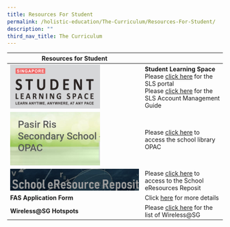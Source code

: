 ```yaml
---
title: Resources For Student
permalink: /holistic-education/The-Curriculum/Resources-For-Student/
description: ""
third_nav_title: The Curriculum
---
```

| Resources for Student |  | 
| -------- | -------- | 
| <img src="/images/SLS_1.png" style="width:70%">  | **Student Learning Space** <br> Please [click here](https://vle.learning.moe.edu.sg/login) for the SLS portal <br> Please [click here](/files/SLS%20Account%20Management%20-%20Guide%20for%20Sec%201%20Students.pdf) for the SLS Account Management Guide | 
| <img src="/images/OPAC.jpeg" style="width:70%"> | Please [click here](https://schoolibrary.moe.edu.sg/pasirrissec) to access the school library OPAC | 
|![](/images/eResource%20Reposit.png) | Please [click here](https://schoolibrary.moe.edu.sg/eresourcessec/cgi-bin/spydus.exe/MSGTRN/WPAC/HOME) to access to the School eResources Reposit | 
| **FAS Application Form** | Click [here](/Useful-Links/Information-For-Parents/Financial-Assistance) for more details | -------- |
| **Wireless@SG Hotspots** | Please [click here](/files/List%20for%20the%20Hotspots%20at%20East%20Zone.pdf) for the list of Wireless@SG | otspots around Singapore